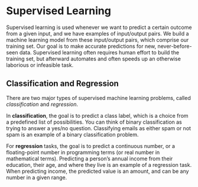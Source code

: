 # Supervised Learning
Supervised learning is used whenever we want to predict a certain
outcome from a given input, and we have examples of input/output pairs. We build a
machine learning model from these input/output pairs, which comprise our training
set. Our goal is to make accurate predictions for new, never-before-seen data. Supervised
learning often requires human effort to build the training set, but afterward
automates and often speeds up an otherwise laborious or infeasible task.

## Classification and Regression
There are two major types of supervised machine learning problems, called *classification*
and *regression*.

In **classification**, the goal is to predict a class label, which is a choice from a predefined
list of possibilities. You can think of binary classification as trying to answer a yes/no question. 
Classifying emails as either spam or not spam is an example of a binary classification problem.

For **regression** tasks, the goal is to predict a continuous number, or a floating-point
number in programming terms (or real number in mathematical terms). Predicting a
person’s annual income from their education, their age, and where they live is an
example of a regression task. When predicting income, the predicted value is an
amount, and can be any number in a given range.

